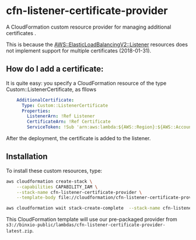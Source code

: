 # cfn-listener-certificate-provider
A CloudFormation custom resource provider for managing additional certificates .

This is because the [AWS::ElasticLoadBalancingV2::Listener](https://docs.aws.amazon.com/AWSCloudFormation/latest/UserGuide/aws-resource-elasticloadbalancingv2-listener.html) resources does not implement support for multiple certificates (2018-01-31).

## How do I add a certificate:
It is quite easy: you specify a CloudFormation resource of the type Custom::ListenerCertificate, as fllows

```yaml
    AdditionalCertificate:
      Type: Custom::ListenerCertificate
      Properties: 
        ListenerArn: !Ref Listener
        CertificateArn: !Ref Certificate
        ServiceToken: !Sub 'arn:aws:lambda:${AWS::Region}:${AWS::AccountId}:function:binxio-cfn-listener-certificate-provider'
```
After the deployment, the certificate is added to the listener.

## Installation
To install these custom resources, type:

```sh
aws cloudformation create-stack \
	--capabilities CAPABILITY_IAM \
	--stack-name cfn-listener-certificate-provider \
	--template-body file://cloudformation/cfn-listener-certificate-provider.yaml

aws cloudformation wait stack-create-complete  --stack-name cfn-listener-certificate-provider 
```

This CloudFormation template will use our pre-packaged provider from `s3://binxio-public/lambdas/cfn-listener-certificate-provider-latest.zip`.



